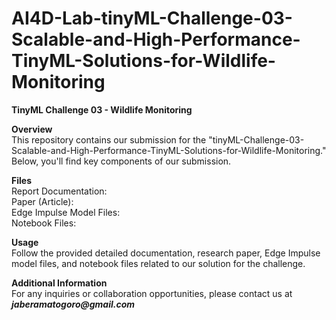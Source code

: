 # AI4D-Lab-tinyML-Challenge-03-Scalable-and-High-Performance-TinyML-Solutions-for-Wildlife-Monitoring

**TinyML Challenge 03 - Wildlife Monitoring**

**Overview**<br>
This repository contains our submission for the "tinyML-Challenge-03-Scalable-and-High-Performance-TinyML-Solutions-for-Wildlife-Monitoring." Below, you'll find key components of our submission.

**Files**<br>
Report Documentation:<br>
Paper (Article):<br>
Edge Impulse Model Files:<br>
Notebook Files:<br>

**Usage**<br>
Follow the provided detailed documentation, research paper, Edge Impulse model files, and notebook files related to our solution for the challenge.

**Additional Information**<br>
For any inquiries or collaboration opportunities, please contact us at **_jaberamatogoro@gmail.com_**
